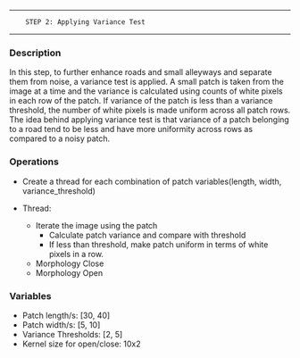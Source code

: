 -----------------------------------------------
		STEP 2: Applying Variance Test         
-----------------------------------------------

### Description

In this step, to further enhance roads and small alleyways and separate them from noise, a variance test is applied. A small patch is taken from the image at a time and the variance is calculated using counts of white pixels in each row of the patch. If variance of the patch is less than a variance threshold, the number of white pixels is made uniform across all patch rows. The idea behind applying variance test is that variance of a patch belonging to a road tend to be less and have more uniformity across rows as compared to a noisy patch.


### Operations

- Create a thread for each combination of patch variables(length, width, variance_threshold)

- Thread:
	- Iterate the image using the patch
	 	- Calculate patch variance and compare with threshold
	 	- If less than threshold, make patch uniform in terms of white pixels in a row.
	- Morphology Close
	- Morphology Open

### Variables

- Patch length/s: [30, 40]
- Patch width/s:  [5, 10]
- Variance Thresholds: [2, 5]
- Kernel size for open/close: 10x2
